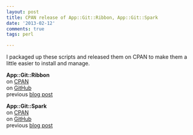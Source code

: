 ```yaml
---
layout: post
title: CPAN release of App::Git::Ribbon, App::Git::Spark
date: '2013-02-12'
comments: true
tags: perl

---
```


I packaged up these scripts and released them on CPAN to make them a little
easier to install and manage.  

**App::Git::Ribbon** <br>
on [CPAN](https://metacpan.org/module/App::Git::Ribbon)<br>
on [GitHub](https://github.com/kablamo/git-ribbon)<br>
previous [blog post](/git-ribbon)

**App::Git::Spark** <br>
on [CPAN](https://metacpan.org/module/App::Git::Spark)<br>
on [GitHub](https://github.com/kablamo/git-spark)<br>
previous [blog post](/git-spark-revisited)

